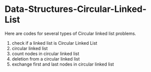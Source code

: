 # Data-Structures-Circular-Linked-List

Here are codes for several types of Circular linked list problems.

1. check if a linked list is Circular Linked List
2. circular linked list
3. count nodes in circular linked list
4. deletion from a circular linked list
5. exchange first and last nodes in circular linked list
